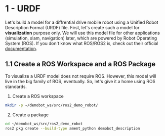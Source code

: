 # 1 - URDF
Let's build a model for a diffrential drive mobile robot using a Unified Robot Description Format (URDF) file. First, let's create such a model for **visualization** purpose only. We will use this model file for other applications (simulation, slam, navigation) later, which are powered by Robot Operating System (ROS). If you don't know what ROS/ROS2 is, check out their official [documentation](https://docs.ros.org/en/humble/index.html).

## 1.1 Create a ROS Workspace and a ROS Package
To visualize a URDF model does not require ROS. However, this model will live in the big family of ROS, eventually. So, let's give it a home using ROS standards.
1. Create a ROS workspace
```bash
mkdir -p ~/demobot_ws/src/ros2_demo_robot/
```
2. Create a package 
```bash
cd ~/demobot_ws/src/ros2_demo_robot
ros2 pkg create --build-type ament_python demobot_description
```